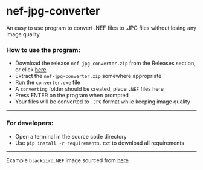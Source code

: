 # nef-jpg-converter
An easy to use program to convert .NEF files to .JPG files without losing any image quality

### How to use the program:
- Download the release `nef-jpg-converter.zip` from the Releases section, or click [here](https://github.com/xP9nda/nef-jpg-converter/releases)
- Extract the `nef-jpg-converter.zip` somewhere appropriate
- Run the `converter.exe` file
- A `converting` folder should be created, place `.NEF` files here
- Press ENTER on the program when prompted
- Your files will be converted to `.JPG` format while keeping image quality

---

### For developers:
- Open a terminal in the source code directory
- Use `pip install -r requirements.txt` to download all requirements

---

Example `blackbird.NEF` image sourced from [here](http://www.luminescentphoto.com/nx2/nefs.html)
